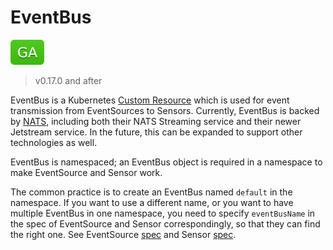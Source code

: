 # EventBus

![GA](../assets/ga.svg)

> v0.17.0 and after

EventBus is a Kubernetes
[Custom Resource](https://kubernetes.io/docs/concepts/extend-kubernetes/api-extension/custom-resources/)
which is used for event transmission from EventSources to Sensors. Currently,
EventBus is backed by [NATS](https://docs.nats.io/), including both their NATS Streaming service and their newer Jetstream service. In the future, this can be expanded to support other technologies as well.

EventBus is namespaced; an EventBus object is required in a namespace to make
EventSource and Sensor work.

The common practice is to create an EventBus named `default` in the namespace. If
you want to use a different name, or you want to have multiple EventBus in one
namespace, you need to specify `eventBusName` in the spec of EventSource and
Sensor correspondingly, so that they can find the right one. See EventSource
[spec](https://github.com/argoproj/argo-events/tree/stable/api/event-source.md#eventsourcespec)
and Sensor
[spec](https://github.com/argoproj/argo-events/tree/stable/api/sensor.md#sensorspec).
